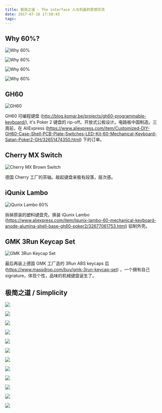 ```yaml
---
title: 极简之道 - The interface 人与机器的思想交流
date: 2017-07-16 17:50:43
tags:
---
```


Why 60%?
--------

![Why 60%](https://lh3.googleusercontent.com/TQlam4iqzr05qFMP5f3Zd_LkgDiCujghqexz3pohIH7Ylx3SaTM806ZVYO2Fywdir6ckVUyMsIWxLh30nTTFNn16nnjjSMftiLubQ4m4kTx9UgZyKAxLMAbKmL9J9Sr2FvsjIJ94VsYBZdcYI17qJEI_uj5DOoXgp8iRymR2O4e_cSFFD9mCzshNjjYp0KLESBe_5d-3oRyE4CCr8qsmQhxX6F_GVO4I_F8aI373V2mckKK9AyNKlgTnqkEhdi6i4VG5_RRqtl9ePaljdmeI6lxr19gkGeAt24Iq14OV0vNryNncMh61Jvw_60RhVVsLltRQYSHIY4ZQPNALV3E6J0dGYlH-cPqJ2eOp4TorkwNriP3lc0PEIb4pP8LKBodrAVPl9zChIkz_eIc30PDWhMjBB_PWm_gv1LN_ncpU1tsBegVmnjwUsOQHBStb90iL-RFxkDBvADYaBVxsQ2KJS5eUa0nvyYa6vLhZ1hKckn7OIt4-NjTMYuBcmE1kreNzKWUOmYcHjLmmPYGDtrZ_CPMocbixftwwccMVMFiwREvS5NaI9wiQ7anAXgaiyVmwVb29962ayTaRHHN3DsbxSF7b4iShAESrznQn6UvQJj-Bn0WBw2pEo13eT-EIqkYypwVdZzcFrVCvX6gfAbASxChkfi-G0r9Jc5sQqNqB268bVxQ=w790-h514-no "Why 60%")

![Why 60%](https://lh3.googleusercontent.com/_C2q4gcTuJNw7qclbSrOHRNPFKiGM1EnSQa59I_E4Gh_1u4YcIAXYfcBd4vok5TnblXy8Jen1de8UC5K6rhRkGrRM5cRXkw-yiVqc7SOABSJozf4VClYXhQzGQSPgKNdVNFKFNTXs2i21E87h9UKRqUvFtxPTtCzNNgvk3cKORc0m09bCQiQnTCgC8eRG5q2Xor0PbNHxLuOLAyCCkyx6N-62--6psCoSPpBGU9hNsCVmDnfNwrCFHfxUqQrGjAI7vj-S0dpgdbCBlDouEJexRjwTvG4srrB7z7BB0oBU7CGJ_LzQwQt-E1NNOCXpo9buAkJVrUigqjoyKoOVQSEiunrn2leKp_10joXI91Q2UFiOGDmW0LZg2X6_H8OtAvYd7RL5Fb9DE8y1cVGvIXHtbSyngvde5f8RkPqG-HBRSYqwgIZv7tw9Z86jRW3AP6pbo-kYKDAUebmBMJfcCtEdCK_KdoBy30yqkZFEokHzngYguDRvdE5TGzKl-Zm3-xchTGpGOSkdHXBcLp-Z-UY_X2FNc9S-FeX43aPcaCYcqCsg6xg42dof-qxkO77mNiXLcCM7oBp1DDq_9nu8FxD5JoFdy_h4IX5i_M5RVqLrfDgQfx4AN63xzxkeVH0w0wfU4Odw-T_kijx4SbhMfJK_nWwXoTkaTC3BnYbT1dLuie-H2c=w790-h524-no "Why 60%")

![Why 60%](https://lh3.googleusercontent.com/BOWCmw8PuYWVEI2DbkH8k4Q1a9Y0w34EnWyjUeaSioWscGUFl_5Jcu2LpexiVRpJHll0C2yftxKq6NwOkX-_iakKGX66CNymK0_hrziWGOLmXk4-M96uF8J2FGueJY0P_I7oAlKIfABXkWI6RrzBjjR6hvwcUgyjEME38ajyTwsT56RVVO5M2tOjOoTRbY5hFFbcEAMco098i1a8-QhTBJ3SPClIOrQsY_WSER7OyesdwW4sHSVBGVHfNpcxxQaxl1HinHkuOZ40k_8cV4P8l-0En8Qsdtk02hGSqnuUESbSCIvL7i2IzBO3bPUBWh9-5XYnYT5pAQMgcfR3s9CCYt3htjD5thTwXnvVP8QekZ8yzdKCgVt5dbHtfMpE70e5-4yYBqFd1h-HiZIpJlRHKwXR7h-lV-5zes1xKhz4oHpItS8qiKCAsLT2mIhHLYTAqrP10Hh7p220B9_EiOQoXGWjiDQLjHZGaJD2I5xovrid3_hMfgyQlcBb_yeN5QrdsmtQGyEFCqyTfUtfyXfcpxAVs3_ClwZ78IAUpLntedPRhqYpa_x978uX9PtZRBbZwFXRyulCr6naX0qeGPcYdjIehwckHQ0JjtdMdFMkKh3GeTjCDUS5ovS4lG7eaDkUSXpLjSdiGepR0sDkEj96juNN5aZ-_RmpUdueGDFRCfYAafg=w421-h287-no "Why 60%")

![Why 60%](https://lh3.googleusercontent.com/__6RBVF1r5hrwMEoCoeq-zjqiRKOHWV1qMkhyZdKsUfFd_vDcbUCWEhm0yXH5bs_Ldsaiv1pTZ4eLvTNpriMAy4jAwmCbLgL4yprWLNMVtmd8lD-boDckXFDw2fHKGmqx4jD_DBLgjs7OqdSOj7mcFgoMMk9qAQDGQCUNTyQTG1zZtSDOThxGwRoV-RcKC7qCuilnr34sDwrGOpKI8M5eUcQb9Pa0ssKHnsheeMcYuqyEEyYMfCe28U6_OEmzsRdce6H3fDdx2VO4jzNmsuEfiY1XFt_0BHvUVvw-Am2h1pT5DW_iVbkN0NQ_pTcnRh8Zk0ZqnUWBKcoqaNXxMBfAyXabSPZhNPW_A5wKbOnJS2VCV5XGO4wo4Q2rQX_xg33p9KWdUVeB96gXyMzGkdqODBiLISlCCcejmxIaVSifEPSS1XWDVvdFdS1Dz3U6UCmSGAHwo2oiC-BYFUp4_ZzWHhx9i7lAwcwu3hdIAobJlECQNGWIWFiW-x5kDt6XfhQBZJnm5ZNtaxuJ_cSsgxw32ZuPq9KeuMFdc_7yoYmIpMMj7RRxT2wP4e8DjL-moZN3CTEOwCY2RHbOaAvP4SK15m920c3JnXo2JKeNwM47xi5A7HIimooiWOKhkhT45OMq90guPhM1NG1ZK1NXjoaIyepTzpEKF-J1c-iDDjD03OMtTc=w750-h504-no "Why 60%")

GH60
----
![GH60](http://blog.komar.be/wp-content/uploads/2013/02/ttt1.jpg "GH60")

GH60 可编程键盘 (http://blog.komar.be/projects/gh60-programmable-keyboard/), it's Poker 2 键盘的 rip-off。开放式公板设计。电路板中国制造。三周前，在 AliExpress (https://www.aliexpress.com/item/Customized-DIY-GH60-Case-Shell-PCB-Plate-Switches-LED-Kit-60-Mechanical-Keyboard-Satan-Poker2-GH/32651474350.html) 下的订单。

Cherry MX Switch
----------------

![Cherry MX Brown Switch](https://img.purch.com/o/aHR0cDovL21lZGlhLmJlc3RvZm1pY3JvLmNvbS9ZL04vMjkxNTUxL29yaWdpbmFsL2FuaW1hdGlvbl9jaGVycnlfbXhfYnJvd24uZ2lm "Cherry MX Brown Switch")

德国 Cherry 工厂的茶轴。敲起键盘来极有段落，层次感。

iQunix Lambo
------------

![iQunix Lambo 60%](https://ae01.alicdn.com/aetfs/bao/uploaded/i2/134583372/TB2EZ.CipXXXXbmXpXXXXXXXXXX_!!134583372.jpg "iQunix Lambo 60%")

拆掉原装的塑料键盘壳。换装 iQunix Lambo (https://www.aliexpress.com/item/Iqunix-lambo-60-mechanical-keyboard-anode-alumina-shell-base-gh60-poker2/32677061753.html) 铝制外壳。

GMK 3Run Keycap Set
-------------------

![GMK 3Run Keycap Set](https://lh3.googleusercontent.com/z2KseMMpuwDi99YfmnM4_e2-DoRToMLQEyg7meR5EvSoMMtdYj-J-0BR-5hEhArBsC_WdspvqY1Bu7xpnJfJN6rnkdUJfbwTxqJyC_frmBIt1edzQnBsSmi-XR1GPJYA8UjzP6UL9hfDAW360-5ckorC-1_nEyMPk0S_zzgKZHP3IOABbbyuZisFF6hsHQ0mFYKnmZmOM8w3cuIb3SE8XSoPtJocl3WvsITwn8TXloMtZjZJ1YzAeu2Pb4rHhjVWvDdxXx9_GsaMp2yTD24IevzxdKRI5to0sNIGc6jNgmVRhGiqEBolB5AppSplHBDo-GZRUz3z9WNRPzkq3rYMhI98FPB8DlT3i7uMLGbVu-xCyMxqgjpe-r4DNp8nEq4O6fGBxumFaFTBkJz9wuNLguQrQN2AthdWCmSyvdDPeuybQAioJ_FDfRNzpsd61BMnjJgT4qQc1jzP0S6GB5fXMf3PRgLLGqXMngneQbGYlDd1U_7PSeEarrGV6bRVXWlST9NmIxSgMxi1w_qOmFk4Wkeu-adIdgMw1munUseuSdfjrhESJZ7TVuXrx2xy42jnvWlinWnL4K0yP1FiUSugRIgmoWS5OhIBhRzbqZcU5NHkCGHHfa7heJqsnI1ARo6rz6IfiUc1yuwC17H4cOmZEAUHLsyn4eUUB_cJUrLcNJCagQU=w955-h637-no "GMK 3Run Keycap Set")

最后再装上德国 GMK 工厂造的 3Run ABS keycaps 后 (https://www.massdrop.com/buy/gmk-3run-keycap-set) ，一个拥有自己 signature，体现个性，品味的机械键盘诞生了。

极简之道 / Simplicity
-------------------

![](https://lh3.googleusercontent.com/puM2f6anotMc4v7yU6j1T1IoCj6Y5x9QmdJhuM5l-UxaqviNzxvoAavOrxWvK7vh0MsPQWvyWhqZI-m04Om5vrwKAkYj7Cg5Apn3f9-zVBmYMABjVhJimuzi_hJ9y7lJiPBYIMjrQEcjY-qv-i7SHeOkRkWkOCAYwvoQvaqOgJSouoXlocISISq7SCyFSKz5iASLgcVdxjeqULee36z7hdhUX81LPBCgOA1OEN_ezpdqaiDtiPBlsKzCBTOf864JGD-4duYWsspP3yMwKYEkvRUvTbCLqgma7JTA9lhVXiiKRjWEWBN4x2NelL-s7l9ddX5TtIGtWayPyHbq2hKmAtKyNd4DSwrC-sA5TI4ISFa8F7C-QQf0XHjx6FJy-d2wcb2C2sCB2opLDPCvhrpbkKXrmEVNxIrFqq879oTf7gqoxe3YXjdgrVcZZm1D7V9YnDzeTaLaUL-s2VIqvXHx4S6jZupxbn2ctGYWYZWX6HEuZNVaRkPIXqTJaqTzT3pUzQAiF_W8uYxWUzKC1i4PJaD_MWk0YJTOZ-4AnIqX2uTdjLJPYpRD9YkcVO98wGPogFDqgzUmmx8utpR1YUd_hDVOL6i2_1AMDLuE7kR56uAXoVkOs-o5xUnaXqxZsOlsaaO-iCcUNXelpFlh0Pyb5vYYdASuEQp3J4dzn0TXMSJEeJo=w1277-h958-no)

![](https://lh3.googleusercontent.com/VJIBcmLP2uYiXrX8yy7KCiYAE-KGstUxxv2_rHVBVHJnFLadH-6SpNhHcKzhRByn8_hZK0NBWU3-5Fj5UTdFx_NRzLK-If2dOJGuasV1Kro1zL4VoHR-I2Gi9ChtE5PWHqoXyN3MVKiyi-z_uLanLz5Dvvvuo4MAnxwyxBZO9ek31Q9sj0mUR-JSAy5GIqOJmzYmxIgzSGaqMLuVywO7OgGPKMr-xGvu0l-dCuCnmUcUTU3eSFcsW40RmUTyPp5z9948jcl76ouIXoHTsSo5ASNgh28LNJSuiK3KLfgtMbvWuWI9DJhHe6PoKIUQSKmCHaR0nfsT9V8EAycEEw030y7bjJErouZ2eJV8b4f7onGVV-1dy_H34Ycy2JUQu88BwKEs9oEqZcIWQdES3goafLZWx87in0P6osWKUdkD6UPZsw52P9Z6BJUMTuTRXYGMRp9K02qE_CgbEvUdSjT75GiRLqG1AdCjBVbXDidu5tJsltN_RIqUzP-FOw093CmKoDX9k2SO-oJo4YtRYMr1IGTghSn7h0mlP_3FE_L6ybA0ujkpaM5SXvTkMfrgnQG1uj_1l4mYYdfFFRPNReH5jdosWh6qfxcLSpJDeMOymQ3RbJLbf3aowFoyMdzAGh-2x9QxWckokYRGkPgIsZ7q-k3qmBKT4UXBOhGYaPdXnTQRWU4=w1277-h958-no)

![](https://lh3.googleusercontent.com/qfawuxyv1WA3Dt8PLS0DtdJQrb_dMFtgJVhGravqq_JWwTB_kfpLEhQLp6WpGL0VYJgs3gxD_mMBTLlcLWCEFK1LpRZa7Ltk5lV_cUv9XILacALNznAh7lP2K24hfqqz4RR5UUaK_CttWifP53FkqxTM2M_9gaNQ3pBj_IHFIDpXo43yEfpFJ7j577UoOyt_KBfCDLH0H9ormOV6mxxRKRr-VbWgsixhjf7Ar5y9R5V0DnjUtsFhweolPT0b1bI4GKvgZKOK543MNB0MmhRis9dQgfcV9IhzmId1TJfBCYNsPB21czy8qd-TG2ymrBF02feIhnlQk_UcfffRgkNq8qfpInrBWq5de9myWJAdfIypWfBvFeSnRvM8j0YwCrdTKG1zN6uJOn7TejozkpiR4Cz532NkMNYacdH-wEZgbP571aExScRMVw1eUkVoo8U2FXrDE3fhBRaTJ1ERkuKQpsoDGRASeg8Z75PhXyrTSKK8egwCbogATlfwtYR7uSzRpWqSTz1knwGNkB9P6Da9MDE3SK6_hPbsamHeAZL4ZHQReWGfpGRic4JebGdYIrGlbVxRTcqiZV085jLb1NW68mjY88mWgQIVId4IDdfuetKd_d9VjT3i1GA9kGPljBEddUSuHfqmBgiO6LLSJ9o_wowQfcrX3ixNTS7QEALAmlznNCY=w1277-h958-no)

![](https://lh3.googleusercontent.com/u5qGAsP8PoZoVIOMF89ZtDhN1Gpi4ueGptlDjrQxFhax3MsAkDbW86u0eFz10wZnBc67MnolgZxGmP8ehiKZg1CMCNMbpCnuXKDC1rvf6TsS_n1ikEx1yfZfR1oStUkqvXyhN_xLf6dRoPU0y_gaP3uVMfunevgk43De-CZ3oBEMLeCEeuLUBS7m3CnGoKFjpYNnPI3j0Be4ychIYc4foN40tZ2oKdvOce6VKio4o-wXJjrdXs5FCP-dujwVr8YrCamESBm_CDRWBxO2aUoSicVqNB_9MErBpjthf1COTimS8YRf53XUwjlZ7ToAjD_GBqdpsqyoPzCiUsfRttIQXqxvOGPQiCa07FzDYevrMf9sWb1dcgcAll9ZQCpvT_3POaFoqGYVyNo3gEe0lHpI-R2EWPwHsh_u2dvV_NWvVmEknltlRVJPK8aPlwWjEneINj66HhVPMj8MPWQtilhBa0fQRe1vEsawEoNw6sPbEpn8XUTj7__UUYr6BPzKD3LW5NB7rLRj-ALc0Z-HaoWxZYhM6IFewJJuPbFW0MjMT6jgiUGkwpWM8vdGr7NrkMwQMw4EKFidxGfLz4p6OrDStNT2lYBuwGQXg9btOeeW3LitpficSKDUsYH1Nh2Sg-g4k-zGfYrtsFjeZLXXxryYqvqvLpjVBsYofxXERhju1f_Y-mM=w1277-h958-no)

![](https://lh3.googleusercontent.com/gWjyLLOcKBEx1eKoaOG84ILHqBMyX501TFdxmPDey4UDedWRiJxV3zV721k_McvVRdk4hgpxNOc42V0MZHmuu3KkeaDkLRM7YW1IdYx1AzVefX336dTa4mb_YfZ4jVCeS_znVcKnWtPn067hcgry2I1w4v6dkG9CikusefVHWN_yWzBZew4wXQzXMQEHxVjUaAWypsATGb7VwRoDPnPcaWtpUQvxhSQYecNaHXIXQubb9M_u1Cjj_ifNiUTFghwpx9QU7ciEZrKMaCYzrX-H9GaALPdbc85ddALUW6E-X7Rcv0ZRWIcXWDXT_2SMB6Sz9Kv5CB_B0wDBsdiVsYQLE65XnFS7T-ocoKKNspR2u7kZ17X_Yrb7nozfppwIxx1ApTW3xBCOXRgtJfGPTe3BiCJQeT_kyeUZxyIXLYQz9mq7klD7po1wpKVJ0ZOLfWCOuODN7bF4bOQT3wM2hPr5L8LES133E6dY4a1roVPrKu6fBarZkZf9lcanCJqmZD_Osu0tHV1itOncRUqOpRIY1GDwnCdYmrelDeo9DiF3VKgE-G4noxcOUfHEmLi0hm1lhaTxlYsWb8G_8VZV4XrMwajtuIxtN7FAt5M17KB2p_-mCPewp3LDuSFMXJlk6vb5kOqR8AilfxkzJ0QuEM8YU7UyHgycDEOyzYFVi3fvZL49OIo=w1277-h958-no)

![](https://lh3.googleusercontent.com/-hBcfRK5c1TBiW4wEPAvJzKqcN_8lLojPX6siTnTc2CDw3djYV7mWTaemoM8T3WysAZ1lTDEu_Wgl9_23KGwSJXcmYarldtbVx9QT3Raf2-VPJCC72DBFp-FC0AVE4KCGwzeXfzY8f5sedHirlspSR37vpm6Ak2sAErdKUhnhupxXYFi4hkTrOiTZ-hZCuOVH-FyfWMLUFsnXbf5xG70ECbb0U5GvIdSaZWGuh5IiKlsaFmskuM9XT4BY4t9bbDy-A4L_ndD8yKB3qfcYI6gTUGTVoXSF6O_wFJeRXwbWvG8hOdjbyqanl0OOXGVC4jIuqPk8tqFjeV5qGpIvn2W0hEMPKgOJKtmoVlhmnJ2o4YP443iRH3igBWTjMHXp6buOBEoTkJ6oclHpyIL-SYVzelw19W7pAHIOH7JQiBw2A0IL-AgCOKdtgzjxuXkAeg-wqIR-n8J92wyDKnWeKQP9TDyoNjwNJ2s-6QoJCGHDb-i3x0YqLOTquK8E6sHIxSPzupH3q2C9W10r1r9a3o5n-pbRBJ0-1Iv8FgfXw3h6IOYifqM8jUe5z26NAM9Oayi8RjyRB8hoAzIvUaMpfEKI5ZHpp2XAvGpgPVFY4jMndDmnlAZb1Kgg3YepeMCmC_L0w_Gq-CAbb4ejXColBenG5z5BljrEJJngTFGKFL0k4_7JM8=w1277-h958-no)

![](https://lh3.googleusercontent.com/FDViCI5MSS4y5dYxSz_ukhkbgqF0Qr3gzHgn9JK2ZQrdubx_fp6XO6uO7AMFd5UBoj3DbwweWjdQw5G2TPQsCnwAMddTtT1cSf10w0CRFjrtzhoJ3-l7IrBBb-UbmNXdgOiskZ0coHr15aVI0EXYL0ek_nBWprdiBzAUN9M2DCCVgcyk4Dyuq_OeT5WLO-GubNsTE5aK44W7Fjq4KO-k5aP45t9s1UUf9KF6mpvcJG-OqeMfTT1BuAqJlkt5zmzaM5YZVb5oVMMuKnHZO6heQSLEZomolCAs4s3AvwDbIEOfLQQVggEI5zJt7yxI5qm05Kk7VNsEPFxZoF1z_THPKUcpgZDdbia51V5aTdP_b7ezeIO2fBuL_Kwnrm-Bh6iLUTytvhmk67zeG8MIVlWd6nGp9ip6FhnEXTyhOBAnTEmwAf1gPCKWClAOitxm-veaQO8JEu2Ahji9P3RmwQjkdUI-FSuDKlU67kDugrFrXZe_waMKpb8VQZLQa8AHR12dTS0uHdXYGaFSrwZ-44bVg22XvOZKAfQDNWE8Ut7mgjZnBw2_bWv6oxjvqKGk_LxMgCkjc_l-wOmvBoQADnBEuiliaxnAYEoOPMTYMKIg1CqaH3bCc9Ivdme6jICYshsuZl-dYBo3VTeS0AEQHcChZtzSm6-WHibbcFxG4JokBZAhe0Y=w1277-h958-no)

![](https://lh3.googleusercontent.com/qMemNHw8Jo1xtKH9diICwVXGgM5NXL7BweSi1dMFG_kqWCr4mHlHBvBV20cuctdwXul0jTkTcmCJ9YMdJAKXBvVs6zFPiZRaahHV_gnTTZ_5gdEpboZ0ATxXFgsM0u_JDrcH9thFGoQsVNJ5LgMr61Ga8hq6wq8VHVkuT1R3wCTyvXHBvLTaN7SeCond1KQrdXTUOmftf9HQ_tivf8pIwj6jkbTvuvoSbEfDMh18BYC6c3NEyxpkYWLaEic1x9Aoa3DDi2GdIfLluxxqjFCsAuz98X90ATg0tOMSFO043znFrlTNc_fKMzT4W_HtSAitbCFqBZwfrkn9A8T5xVXd9U2h71FwQy59_jYx-LVjF0azZe-Izq4cUvfIJBT8Vx2Kzr2_DHfNwgUIOAQX0f1gB7Lz7g0cul0Pc1JJxfPVRHOEL6nNHsIZG521EoE3e8W3PpOJWDkT_51qwGnl1uaHccaSDRcSRICk0vI3HtAepB_tMdK6bEnTC7niqa0QeLYgN-r6GDrpwR29fDK5dzeKlpBACxX_Wnreg2LuJ62IGSP4jBDeOv9Ul9P2YqwLByCXK6Rygrt4Zo2v_i9x8ejP4rQUdQInuR3Q0oTGjEGqidCelXc-UEOBaV7-IaBLMQyPlMHj0PmPGJBPzfj-CLhxUHj0kc6GiEl6XoRiNXNe4yoDVNo=w1277-h958-no)

![](https://lh3.googleusercontent.com/6pT73Tue9tBfih9iNbmg2zzWWbo83J69TNyubYjEcONgWSRSiZlwIcPU_1hDZuzGHwVkMatno_Dfzm1PkmRRjJeLjVAkj3YBV9k94q7iqtJhzFX3nyrEUeIm3xHSjlglAutU4H2eqg96zXpbaKRB3hudBeYfQg5xabxGjdBYLnnW356JjgZalCF8Co6VgdMxx-fn87hrjtQyrcvNZNKMyPsoAR45pFwg9vYXmzbZfI3Npsn21RbiNL1b2bWXR19pjwTUdKLy_OHspa3E9UOIs-CqCq_i0R_Jt04PSk_OtH6fh4yb6f1-DgBOw1dO947fGvGTQnZmQ8b1Dz4ZZAfL2EvvA2FdwgGTreu_s-AqzTfaaZGdAubpGGgHEGrVI5_Lg3DEEFNPOQLy2k5nDnh_DqEM7iA4vIyKjZsQGDAlSmm3XncsC_Xos6jAgQbSoV-GZ3nNKCkdC6BS-zPLl1E3rJyZRftE44v4_jTm5UFxynfA-ieL8Z28BCQWcyhlhoOBQutIQ8pMh6Nrw-vjQ9QvshnWZmcnEvZTEAFGu4EeYSWqh1sc22OeO1LqMtN1sGMXlsPH_3EwRrquC7J29Yj4mwiC6_S0oIJ8_mHiJuP1meysm5JhI9tZBaqtLs518CsgAZkSpZaXiY8T4Hdxc0sQHKYWEkVHMrplU0mE458EpJLqouY=w1277-h958-no)

![](https://lh3.googleusercontent.com/0D0iL3dso6fSIuwOs_E0gl-quOh5FMFors3ZM3EoF-wF0CLxI4ub8D_orGJDy0ywrg7yCA4XjaMJ_Oz7tgji7_GZB-Dsbob8M-QAOG72d5qrLi_Ib7pShxHzjspjnxDm6DJdryazALCJP8AlwWUQB6ihi5LPkVmHpdrQA8ybVcwROXDVPTTHtoBzrf8A4_ppFJfKPbhulyCHs5BIlYwhXhkBTCMaP07HFgefpvWvTYb64SHnJwIUBg1HdrRR4atIGfJ3Ks7jrMxG21HphIHzMAONcrf6FgNshILakLdXGIvmoMgOYGo_rk8_7sl7ZTWYA8nPs5PIhzegI1EpXEMfGiJXdpT3JvYkxl37od3gNFIOC8hjLhXtyYQYUZMVh95ksLBVtOEyxotzY0SAplGDD8xID7BazRPoCKSt8ciME7_4VwvojQ2kmPHlkg0sEoHETTyoeuVoNSnWG-QY4yeVzqI4n4ipR2EuzQ5BRMaewJbF4eLjmzDWg5uwnPYkLy6y1apqbX-bp4Wjd3QTTktwaoQhNMLeH4C7g9PYScjgBqVCgfk7V6Y7ppdqvXGuVUgq9q7eS4VAoAjHoS3uttq05y4ElSJp6xiprcUaFlu3a6gMEDq83Q4P_4mP2Eo1qFW2T08Sh14ktMO82EXzVBRuq53LPk7Tt82jx2ehfYgcfpIvaro=w1277-h958-no)

![](https://lh3.googleusercontent.com/s66nC_88sg1z5RdQ_Rryt-Jcct48wGyu2m-hyfZjlyMJACZ4S1re-L4AriqDra1rq6SD5naR_i96C3WMJhkvPevQSO0Lcm5c3NbW6OtC5Ik25AXZgNuYKqyvcECDfWZipQUEgdwQQ8KoDD6tmPV2NQ-1wWNw-D2VKeiTYLIS-7i7wQJY0iBgoFW8segLpJGPrT5s01PRf_LX081ZR6KqAUiSe8MEECRdhqPRFmMTfDbVvorkODB0BGVcIRmqCywTmnfLHwvn4d9i67nWbWXP-1w-e7qpAoeJ6phrAwChhPx0I6rrDolO5V0n4oC4c2OygraYbwmx3b3c91HEKuvV888_3oIV6AZ-mKjICMGHrj_4YeewQESG-kqkEu9Bm4Nh66Er3l6M6LP5M8LtcpKBSMjl6GQs5VG1_uXWqte21_DYUwf5gkxhljJeJjMql9e6qSnNVtjd33wk--i2MuYCOfkVJhbyoGUie66crbygrB-r1F2pByFWw5zxK_E0q4ieMTH5VAO4Z74nS6E3RRfzwvMg_4lwzvT1eXF-x5xsyKKPoy9r2TdELWi9PAxT-7KdNJ5J4htD4tajseCSrEp32lbpH0lDwwJxh6CKFg4JlvG7XHqNMN248ay5dY-HXJ1IkIkzdoJM1EWs5Oys38xw5_M9W4JrFXZMf2vS0yn1l95dq-c=w1008-h1343-no)

![](https://lh3.googleusercontent.com/DnoX9LEFUOuTAhDw3TTJymhW4c3XzksQwbw7edOxL2kW5fQ7STSaVXC2w3GRViycvQR8Z50wc17KqGNkIJjmuX-8TU92ZQiFDEq5b339pua5lqoLaXOsK5wUY2dvWf3iBlHiREgmpxZLKwpm3d5JU6zW8Rno-oz-t-URCh4WPiEcjZv_wLbDDtjSfQAu1AjxGPpNAjF1s4zTIq7tIxrvJW2RZQRVQF_jeZAWB0OxCvPKsNftl1Xw7D3BPlrPw2suqOYErnmHDGE4T11Md9y9dg9hlUrNbkI2YiLgEnLZ4qEukYDOZVQUokb3j_6ZK6ufzuu7jyAQMJCCCcl9pYjYCnuL_AJR-q_KL07BszFoWLWKspqSyISJFkURZcaK0tPo2vdbTgkvqFS5w7yCL530a0BMJdu4HAgIE5oH7ov8W2oSupbl-hd5JscTjb6-d_LfdBEnvlR4A5uqfDbkTXzrdQMjH5vtq6yu1i9XLfVLRs7CjHGwXW0WRbXlmehU7fa4Bmb9ciSLKwRh7hh9SitLa5yWSoWaYZGozvARSs73QHK76theZkaSJaJuQdTkDoU3jKK8MMm7f8m_SvXG-xSxPfoRr-39wRvyWu4M2p7LD2kUTqwFmzByb003nppxDtE3MX07fNRPnVLb47xfPm3tyq0RyekUXQihrwqYlgUJUTqguro=w1277-h958-no)
